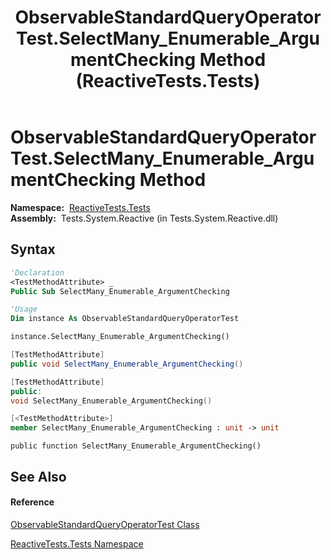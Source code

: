﻿---
title: ObservableStandardQueryOperatorTest.SelectMany_Enumerable_ArgumentChecking Method  (ReactiveTests.Tests)
TOCTitle: SelectMany_Enumerable_ArgumentChecking Method
ms:assetid: M:ReactiveTests.Tests.ObservableStandardQueryOperatorTest.SelectMany_Enumerable_ArgumentChecking
ms:mtpsurl: https://msdn.microsoft.com/en-us/library/reactivetests.tests.observablestandardqueryoperatortest.selectmany_enumerable_argumentchecking(v=VS.103)
ms:contentKeyID: 36619286
ms.date: 06/28/2011
mtps_version: v=VS.103
f1_keywords:
- ReactiveTests.Tests.ObservableStandardQueryOperatorTest.SelectMany_Enumerable_ArgumentChecking
dev_langs:
- CSharp
- JScript
- VB
- FSharp
- c++
---

# ObservableStandardQueryOperatorTest.SelectMany\_Enumerable\_ArgumentChecking Method

**Namespace:**  [ReactiveTests.Tests](hh289046\(v=vs.103\).md)  
**Assembly:**  Tests.System.Reactive (in Tests.System.Reactive.dll)

## Syntax

``` vb
'Declaration
<TestMethodAttribute> _
Public Sub SelectMany_Enumerable_ArgumentChecking
```

``` vb
'Usage
Dim instance As ObservableStandardQueryOperatorTest

instance.SelectMany_Enumerable_ArgumentChecking()
```

``` csharp
[TestMethodAttribute]
public void SelectMany_Enumerable_ArgumentChecking()
```

``` c++
[TestMethodAttribute]
public:
void SelectMany_Enumerable_ArgumentChecking()
```

``` fsharp
[<TestMethodAttribute>]
member SelectMany_Enumerable_ArgumentChecking : unit -> unit 
```

``` jscript
public function SelectMany_Enumerable_ArgumentChecking()
```

## See Also

#### Reference

[ObservableStandardQueryOperatorTest Class](hh288944\(v=vs.103\).md)

[ReactiveTests.Tests Namespace](hh289046\(v=vs.103\).md)

